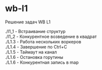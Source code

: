 # wb-l1

Решение задач WB L1  

./l1_1 - Встраивание структур  
./l1_2 - Конкурентное возведение в квадрат  
./L1.3 - Работа нескольких воркеров  
./L1.4 - Завершение по Ctrl+C  
./L1.5 - Таймаут на канал  
./L1.6 - Остановка горутины  
./L1.6 - Конкурентная запись в map  
